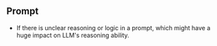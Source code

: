 ## Prompt
- If there is unclear reasoning or logic in a prompt, which might have a huge impact on LLM's reasoning ability.

